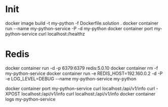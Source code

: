 # Init

docker image build -t my-python -f Dockerfile.solution .
docker container run --name my-python-service -P -d my-python
docker container port my-python-service
curl localhost:<port>/healthz 


# Redis
docker container run -d -p 6379:6379 redis:5.0.10
docker container rm -f my-python-service
docker container run -e REDIS_HOST=192.160.0.2 -d -P -e LOG_LEVEL=DEBUG --name  my-python-service my-python

docker container port my-python-service
curl localhost:<port>/api/v1/info
curl -XPOST localhost:<port>/api/v1/info
curl localhost:<port>/api/v1/info
docker container logs my-python-service
